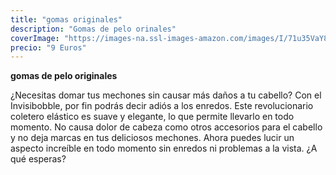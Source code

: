 ```yaml
---
title: "gomas originales"
description: "Gomas de pelo orinales"
coverImage: "https://images-na.ssl-images-amazon.com/images/I/71u35VaY88L._SY355_.jpg"
precio: "9 Euros"
---
```


**gomas de pelo originales** 

¿Necesitas domar tus mechones sin causar más daños a tu cabello? Con el Invisibobble, por fin podrás decir adiós a los enredos. Este revolucionario coletero elástico es suave y elegante, lo que permite llevarlo en todo momento. No causa dolor de cabeza como otros accesorios para el cabello y no deja marcas en tus deliciosos mechones. Ahora puedes lucir un aspecto increíble en todo momento sin enredos ni problemas a la vista. ¿A qué esperas?